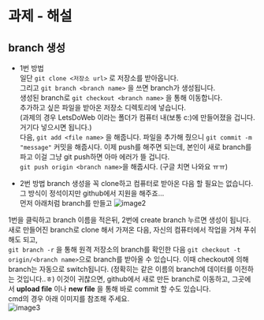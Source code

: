 # 과제 - 해설

## branch 생성
- 1번 방법   
일단 `git clone <저장소 url>` 로 저장소를 받아옵니다.  
그리고 `git branch <branch name>` 을 쓰면 branch가 생성됩니다.  
생성된 branch로 `git checkout <branch name>` 을 통해 이동합니다.   
추가하고 싶은 파일을 받아온 저장소 디렉토리에 넣습니다.   
(과제의 경우 LetsDoWeb 이라는 폴더가 컴퓨터 내(보통 c:)에 만들어졌을 겁니다. 거기다 넣으시면 됩니다.)   
다음, `git add <file name>` 을 해줍니다.
파일을 추가해 줬으니 `git commit -m "message"` 커밋을 해줍시다.
이제 push를 해주면 되는데, 본인이 새로 branch를 파고 이걸 그냥 git push하면 아마 에러가 뜰 겁니다.   
`git push origin <branch name>`을 해줍시다. (구글 치면 나와요 ㅠㅠ)

- 2번 방법
branch 생성을 꼭 clone하고 컴퓨터로 받아온 다음 할 필요는 없습니다.  
그 방식이 정석이지만 github에서 지원을 해주죠...   
먼저 아래처럼 branch를 만들고
![image2](./image_assignments/image_ex)

1번을 클릭하고 branch 이름을 적은뒤, 2번에 create branch 누르면 생성이 됩니다.   
새로 만들어진 branch로 clone 해서 가져온 다음, 자신의 컴퓨터에서 작업을 거쳐 푸쉬 해도 되고,   
`git branch -r` 을 통해 원격 저장소의 branch를 확인한 다음 `git checkout -t origin/<branch name>`으로 branch를 받아올 수 있습니다. 이때 checkout에 의해 branch는 자동으로 switch됩니다. (정확히는 같은 이름의 branch에 데이터를 이전하는 것입니다..ㅎ)
이것이 귀찮으면, github에서 새로 만든 branch로 이동하고, 그곳에서 **upload file** 이나 **new file** 을 통해 바로 commit 할 수도 있습니다.  
cmd의 경우 아래 이미지를 참조해 주세요.  
![image3](./image_assignments/image_ex2)
